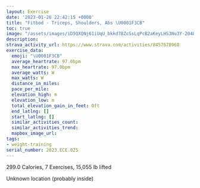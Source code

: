 ```yaml
---
layout: Exercise
date: '2023-01-26 22:42:15 +0000'
title: "Fitbod - Triceps, Shoulders, Abs \U0001F3CB️"
toc: true
image: "/assets/images/iD5QXQNj61iUqU_bkkd78ZcSsLqPcB2aKeyLHS3Nu3Y-2048x1152.jpg.jpeg"
description:
strava_activity_url: https://www.strava.com/activities/8457678968
exercise_data:
  emoji: "\U0001F3CB️"
  average_heartrate: 97.0bpm
  max_heartrate: 97.0bpm
  average_watts: W
  max_watts: W
  distance_in_miles:
  pace_per_mile:
  elevation_high: m
  elevation_low: m
  total_elevation_gain_in_feet: 0ft
  end_latlng: []
  start_latlng: []
  similar_activities_count:
  similar_activities_trend:
  mapbox_image_url:
tags:
- weight-training
serial_number: 2023.ECE.025
---
```

299.0 Calories, 7 Exercises, 15,055 lb lifted

Unknown location (probably inside)
